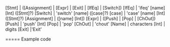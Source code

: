 [Stmt]        | ([Assignment] | [Expr] | [Exit] | [IfEq] | [Switch])
[IfEq]        | 'ifeq' [name] [Int] ([Stmt]?)
[Switch]      | 'switch' [name] ([case]?)
[case]        | 'case' [name] [Int] ([Stmt]?)
[Assignment]  | ([name] [Int])
[Expr]        | ([Push] | [Pop] | [ChOut])
[Push]        | 'push' [Int]
[Pop]         | 'pop'
[ChOut]       | 'chout'
[Name]        | characters
[Int]         | digits
[Exit]        |'Exit'

===== Example code



